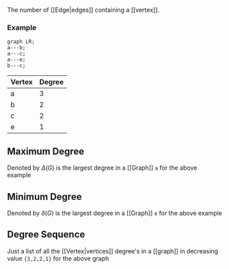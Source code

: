 The number of [[Edge|edges]] containing a [[vertex]].

### Example
```mermaid
graph LR;
a---b;
a---c;
a---e;
b---c;
```

| Vertex | Degree |
| ---- | ---- |
| a | 3 |
| b | 2 |
| c | 2 |
| e | 1 |
## Maximum Degree
Denoted by $\Delta(G)$ is the largest degree in a [[Graph]]
`a` for the above example

## Minimum Degree
Denoted by $\delta(G)$ is the largest degree in a [[Graph]]
`e` for the above example

## Degree Sequence
Just a list of all the [[Vertex|vertices]] degree's in a [[graph]] in decreasing value
`{3,2,2,1}` for the above graph
